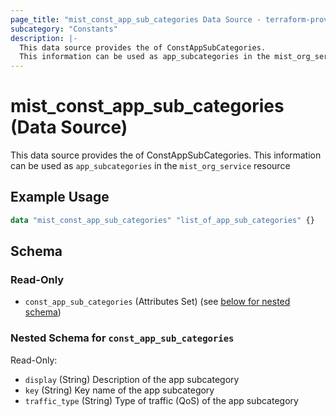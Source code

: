 ```yaml
---
page_title: "mist_const_app_sub_categories Data Source - terraform-provider-mist"
subcategory: "Constants"
description: |-
  This data source provides the of ConstAppSubCategories.
  This information can be used as app_subcategories in the mist_org_service resource
---
```


# mist_const_app_sub_categories (Data Source)

This data source provides the of ConstAppSubCategories.
This information can be used as `app_subcategories` in the `mist_org_service` resource


## Example Usage

```terraform
data "mist_const_app_sub_categories" "list_of_app_sub_categories" {}
```

<!-- schema generated by tfplugindocs -->
## Schema

### Read-Only

- `const_app_sub_categories` (Attributes Set) (see [below for nested schema](#nestedatt--const_app_sub_categories))

<a id="nestedatt--const_app_sub_categories"></a>
### Nested Schema for `const_app_sub_categories`

Read-Only:

- `display` (String) Description of the app subcategory
- `key` (String) Key name of the app subcategory
- `traffic_type` (String) Type of traffic (QoS) of the app subcategory